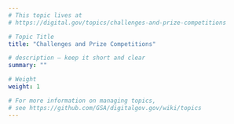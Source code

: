 ```yaml
---
# This topic lives at
# https://digital.gov/topics/challenges-and-prize-competitions

# Topic Title
title: "Challenges and Prize Competitions"

# description — keep it short and clear
summary: ""

# Weight
weight: 1

# For more information on managing topics,
# see https://github.com/GSA/digitalgov.gov/wiki/topics
---
```

